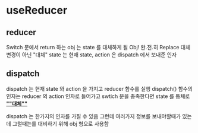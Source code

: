 # useReducer

## reducer

Switch 문에서 return 하는 obj 는 state 를 대체하게 될 Obj!
<string>완.전.히 Replace 대체</strong>
변경이 아닌 "대체"
state 는 현재 state, action 은 dispatch 에서 보내준 인자

## dispatch

dispatch 는 현재 state 와 action 을 가지고 reducer 함수를 실행
dispatch() 함수의 인자는 reducer 의 action 인자로 들어가고 swtich 문을 충족한다면
state 를 통체로 <strong><u>""대체""</u></strong>

dispatch 는 한가지의 인자를 가질 수 있음
그런데 여러가지 정보를 보내야할때가 있는데 그럴때는를 대비하기 위해 obj 형으로 사용함
